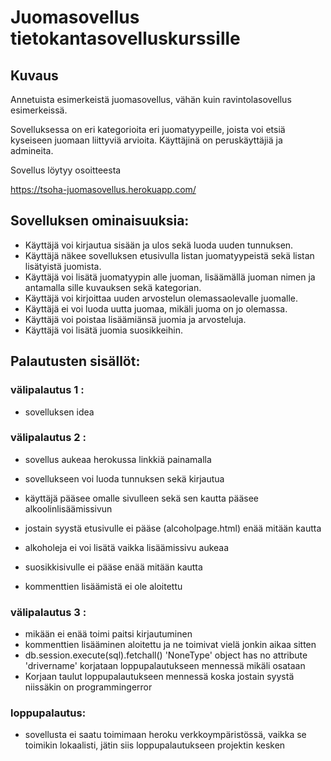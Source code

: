 # Juomasovellus tietokantasovelluskurssille

## Kuvaus
Annetuista esimerkeistä juomasovellus, vähän kuin ravintolasovellus esimerkeissä.

Sovelluksessa on eri kategorioita eri juomatyypeille, joista voi etsiä kyseiseen juomaan liittyviä arvioita. Käyttäjinä on peruskäyttäjiä ja admineita.

Sovellus löytyy osoitteesta

https://tsoha-juomasovellus.herokuapp.com/

## Sovelluksen ominaisuuksia:
- Käyttäjä voi kirjautua sisään ja ulos sekä luoda uuden tunnuksen.
- Käyttäjä näkee sovelluksen etusivulla listan juomatyypeistä sekä listan lisätyistä juomista.
- Käyttäjä voi lisätä juomatyypin alle juoman, lisäämällä juoman nimen ja antamalla sille kuvauksen sekä kategorian. 
- Käyttäjä voi kirjoittaa uuden arvostelun olemassaolevalle juomalle.
- Käyttäjä ei voi luoda uutta juomaa, mikäli juoma on jo olemassa.
- Käyttäjä voi poistaa lisäämiänsä juomia ja arvosteluja.
- Käyttäjä voi lisätä juomia suosikkeihin.

## Palautusten sisällöt:
### välipalautus 1 :
- sovelluksen idea
### välipalautus 2 :
- sovellus aukeaa herokussa linkkiä painamalla
- sovellukseen voi luoda tunnuksen sekä kirjautua
- käyttäjä pääsee omalle sivulleen sekä sen kautta pääsee alkoolinlisäämissivun

- jostain syystä etusivulle ei pääse (alcoholpage.html) enää mitään kautta
- alkoholeja ei voi lisätä vaikka lisäämissivu aukeaa
- suosikkisivulle ei pääse enää mitään kautta
- kommenttien lisäämistä ei ole aloitettu
### välipalautus 3 :
- mikään ei enää toimi paitsi kirjautuminen
- kommenttien lisääminen aloitettu ja ne toimivat vielä jonkin aikaa sitten
- db.session.execute(sql).fetchall() 'NoneType' object has no attribute 'drivername' korjataan loppupalautukseen mennessä mikäli osataan
- Korjaan taulut loppupalautukseen mennessä koska jostain syystä niissäkin on programmingerror
### loppupalautus:
- sovellusta ei saatu toimimaan heroku verkkoympäristössä, vaikka se toimikin lokaalisti, jätin siis loppupalautukseen projektin kesken
